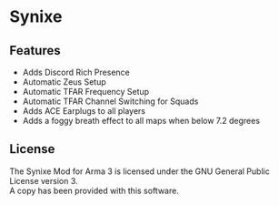 # Synixe

## Features
* Adds Discord Rich Presence
* Automatic Zeus Setup
* Automatic TFAR Frequency Setup
* Automatic TFAR Channel Switching for Squads
* Adds ACE Earplugs to all players
* Adds a foggy breath effect to all maps when below 7.2 degrees

## License
The Synixe Mod for Arma 3 is licensed under the GNU General Public License version 3.  
A copy has been provided with this software.
